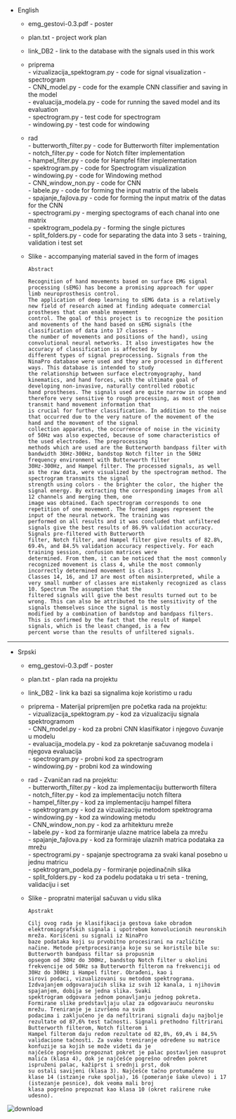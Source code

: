 - English      
           
  - emg_gestovi-0.3.pdf - poster           
  - plan.txt - project work plan        
  - link_DB2 - link to the database with the signals used in this work         
  - priprema           
             - vizualizacija_spektogram.py - code for signal visualization - spectrogram      
             - CNN_model.py - code for the example CNN classifier and saving in the model       
             - evaluacija_modela.py - code for running the saved model and its evaluation     
             - spectrogram.py - test code for spectrogram      
             - windowing.py - test code for windowing       
  - rad      
        - butterworth_filter.py - code for Butterworth filter implementation      
        - notch_filter.py - code for Notch filter implementation        
        - hampel_filter.py - code for Hampfel filter implementation       
        - spektrogram.py - code for Spectrogram visualization        
        - windowing.py - code for Windowing method       
        - CNN_window_non.py - code for CNN        
        - labele.py - code for forming the input matrix of the labels        
        - spajanje_fajlova.py - code for forming the input matrix of the datas for the CNN      
        - spectrogrami.py - merging spectograms of each chanal into one matrix       
        - spektrogram_podela.py - forming the single pictures     
        - split_folders.py - code for separating the data into 3 sets - training, validation i test set       
  - Slike - accompanying material saved in the form of images     

        Abstract
        
        Recognition of hand movements based on surface EMG signal processing (sEMG) has become a promising approach for upper limb neuroprosthesis control.
        The application of deep learning to sEMG data is a relatively new field of research aimed at finding adequate commercial prostheses that can enable movement
        control. The goal of this project is to recognize the position and movements of the hand based on sEMG signals (the classification of data into 17 classes -
        the number of movements and positions of the hand), using convolutional neural networks. It also investigates how the accuracy of classification is affected by
        different types of signal preprocessing. Signals from the NinaPro database were used and they are processed in different ways. This database is intended to study
        the relationship between surface electromyography, hand kinematics, and hand forces, with the ultimate goal of developing non-invasive, naturally controlled robotic
        hand prostheses. The signals used are quite narrow in scope and therefore very sensitive to rough processing, as most of them transmit hand movement information that
        is crucial for further classification. In addition to the noise that occurred due to the very nature of the movement of the hand and the movement of the signal
        collection apparatus, the occurrence of noise in the vicinity of 50Hz was also expected, because of some characteristics of the used electrodes. The preprocessing
        methods which are used are the Butterworth bandpass filter with bandwidth 30Hz-300Hz, bandstop Notch filter in the 50Hz frequency environment with Butterworth filter
        30Hz-300Hz, and Hampel filter. The processed signals, as well as the raw data, were visualized by the spectrogram method. The spectrogram transmits the signal
        strength using colors - the brighter the color, the higher the signal energy. By extracting the corresponding images from all 12 channels and merging them, one
        image was obtained. Each spectrogram corresponds to one repetition of one movement. The formed images represent the input of the neural network. The training was
        performed on all results and it was concluded that unfiltered signals give the best results of 86.9% validation accuracy. Signals pre-filtered with Butterworth
        filter, Notch filter, and Hampel filter give results of 82.8%, 69.4%, and 84.5% validation accuracy respectively. For each training session, confusion matrices were
        determined. From them, it can be noticed that the most commonly recognized movement is class 4, while the most commonly incorrectly determined movement is class 3.
        Classes 14, 16, and 17 are most often misinterpreted, while a very small number of classes are mistakenly recognized as class 10. Spectrum The assumption that the
        filtered signals will give the best results turned out to be wrong. This can also be attributed to the sensitivity of the signals themselves since the signal is mostly
        modified by a combination of bandstop and bandpass filters. This is confirmed by the fact that the result of Hampel signals, which is the least changed, is a few
        percent worse than the results of unfiltered signals.

-----------------------------------------------------------------------------------------------------

- Srpski     
           
  - emg_gestovi-0.3.pdf - poster           
  - plan.txt - plan rada na projektu       
  - link_DB2 - link ka bazi sa signalima koje koristimo u radu       
  - priprema - Materijal pripremljen pre početka rada na projektu:       
             - vizualizacija_spektogram.py - kod za vizualizaciju signala spektrogramom       
             - CNN_model.py - kod za probni CNN klasifikator i  njegovo čuvanje u modelu        
             - evaluacija_modela.py - kod za pokretanje sačuvanog modela i njegova evaluacija       
             - spectrogram.py - probni kod za spectrogram       
             - windowing.py - probni kod za windowing       
  - rad - Zvaničan rad na projektu:       
        - butterworth_filter.py - kod za implementaciju butterworth filtera       
        - notch_filter.py - kod za implementaciju notch filtera       
        - hampel_filter.py - kod za implementaciju hampel filtera       
        - spektrogram.py - kod za vizualizaciju metodom spektrograma       
        - windowing.py - kod za windowing metodu       
        - CNN_window_non.py - kod za arhitekturu mreže       
        - labele.py - kod za formiranje ulazne matrice labela za mrežu       
        - spajanje_fajlova.py - kod za formiraje ulaznih matrica podataka za mrežu       
        - spectrogrami.py - spajanje spectrograma za svaki kanal posebno u jednu matricu       
        - spektrogram_podela.py - formiranje pojedinačnih slika  
        - split_folders.py - kod za podelu podataka u tri seta - trening, validaciju i set  
  - Slike - propratni materijal sačuvan u vidu slika       
  
        Apstrakt
        
        Cilj ovog rada je klasifikacija gestova šake obradom elektromiografskih signala i upotrebom konvolucionih neuronskih mreža. Korišćeni su signali iz NinaPro
        baze podataka koji su prvobitno procesirani na različite načine. Metode pretprocesiranja koje su se koristile bile su: Butterworth bandpass filtar sa propusnim
        opsegom od 30Hz do 300Hz, bandstop Notch filter u okolini frekvencije od 50Hz sa Butterworth filterom na frekvenciji od 30Hz do 300Hz i Hampel filter. Obrađeni, kao i
        sirovi podaci, vizualizovani su metodom spektrograma. Izdvajanjem odgovarajućih slika iz svih 12 kanala, i njihovim spajanjem, dobija se jedna slika. Svaki
        spektrogram odgovara jednom ponavljanju jednog pokreta. Formirane slike predstavljaju ulaz za odgovarauću neuronsku mrežu. Treniranje je izvršeno na svim
        podacima i zaključeno je da nefiltrirani signali daju najbolje rezultate od 87,6% test tačnosti. Signali prethodno filtrirani Butterworth filterom, Notch filterom i
        Hampel filterom daju redom rezultate od 82,8%, 69,4% i 84,5% validacione tačnosti. Za svako treniranje određene su matrice konfuzije sa kojih se može videti da je
        najčešće pogrešno prepoznat pokret je palac postavljen nasuprot malića (klasa 4), dok je najčešće pogrešno određen pokret ispruženi palac, kažiprst i srednji prst, dok
        su ostali savijeni (klasa 3). Najčešće tačno protumačene su klase 14 (istzanje ruke spolja), 16 (pomeranje šake ulevo) i 17 (istezanje pesnice), dok veoma mali broj
        klasa pogrešno prepoznat kao klasa 10 (okret raširene ruke udesno).
     
![download](https://user-images.githubusercontent.com/57879705/140623823-cbf03cbe-d4b6-48a5-b193-1e69a0490132.jpg)
